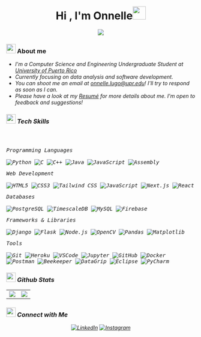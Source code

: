 <h1 align="center">Hi , I'm Onnelle<img src="https://media.giphy.com/media/TEnXkcsHrP4YedChhA/giphy.gif" width="35"></h1>
<p align="center">
  <a href="https://github.com/DenverCoder1/readme-typing-svg"><img src="https://readme-typing-svg.herokuapp.com?lines=Computer+Science+Engineering+Student;&center=true&width=500&height=50"></a>
</p>

<!-- About Me -->
### <img src = "https://github.com/7oSkaaa/7oSkaaa/blob/main/Images/about_me.gif?raw=true" width = 25px> About me

- <em>I'm a Computer Science and Engineering Undergraduate Student at <a href="https://www.uprm.edu/portada/">University of Puerto Rico</a>
- <em>Currently focusing on data analysis and software development.
- <em>You can shoot me an email at onnelle.lugo@upr.edu! I'll try to respond as soon as I can.
- <em>Please have a look at my <a href="https://drive.google.com/file/d/1yKaqUOuMeKqK4hHibkNaVD9LA_qNmd7J/view?usp=drive_link">Resumé</a> for more details about me. I'm open to feedback and suggestions! 

<!-- Skills -->
### <img src="https://media2.giphy.com/media/QssGEmpkyEOhBCb7e1/giphy.gif?cid=ecf05e47a0n3gi1bfqntqmob8g9aid1oyj2wr3ds3mg700bl&rid=giphy.gif" width ="25"><b> Tech Skills</b>

<div>
	<p style="display: inline-block;">
  	<p>
  		<kbd>
  			<kbd>Programming Languages</kbd>
  			<br><br>
        <img alt="Python" src="https://img.shields.io/badge/Python-05122A?style=flat&logo=python">
        <img alt="C" src="https://img.shields.io/badge/C-05122A?logo=c&style=flat">
        <img alt="C++" src="https://img.shields.io/badge/C%2B%2B-05122A?logo=cplusplus&style=flat">
        <img alt="Java" src="https://img.shields.io/badge/Java-05122A?logo=openjdk&style=flat">
        <img alt="JavaScript" src="https://img.shields.io/badge/JavaScript-05122A?logo=javascript&style=flat">
        <img alt="Assembly" src="https://img.shields.io/badge/Assembly-05122A?style=flat&logo=assemblyscript">
  		</kbd>
  	</p>
    <p>
  		<kbd>
  			<kbd>Web Development</kbd>
  			<br><br>
        <img alt="HTML5" src="https://img.shields.io/badge/HTML5-05122A?style=flat&logo=html5">
        <img alt="CSS3" src="https://img.shields.io/badge/CSS3-05122A?style=flat&logo=css3">
        <img alt="Tailwind CSS" src="https://img.shields.io/badge/Tailwind_CSS-05122A?style=flat&logo=tailwind-css">
        <img alt="JavaScript" src="https://img.shields.io/badge/JavaScript-05122A?style=flat&logo=javascript">
        <img alt="Next.js" src="https://img.shields.io/badge/Next.js-05122A?style=flat&logo=next.js">
        <img alt="React" src="https://img.shields.io/badge/React-05122A?style=flat&logo=react">
  		</kbd>
  	</p>
    <p>
  		<kbd>
        <kbd>Databases</kbd>
        <br><br>
        <img alt="PostgreSQL" src="https://img.shields.io/badge/PostgreSQL-05122A?style=flat&logo=postgresql">
        <img alt="TimescaleDB" src="https://img.shields.io/badge/TimescaleDB-05122A?style=flat&logo=timescale">
        <img alt="MySQL" src="https://img.shields.io/badge/MySQL-05122A?style=flat&logo=mysql">
        <img alt="Firebase" src="https://img.shields.io/badge/Firebase-05122A?style=flat&logo=firebase">
  		</kbd>
  	</p>
    <p>
  		<kbd>
        <kbd>Frameworks & Libraries</kbd>
        <br><br>
        <img alt="Django" src="https://img.shields.io/badge/Django-05122A?style=flat&logo=django">
        <img alt="Flask" src="https://img.shields.io/badge/Flask-05122A?style=flat&logo=flask">
        <img alt="Node.js" src="https://img.shields.io/badge/Node.js-05122A?style=flat&logo=node.js">
        <img alt="OpenCV" src="https://img.shields.io/badge/OpenCV-05122A?style=flat&logo=opencv">
        <img alt="Pandas" src="https://img.shields.io/badge/Pandas-05122A?style=flat&logo=pandas">
        <img alt="Matplotlib" src="https://img.shields.io/badge/Matplotlib-05122A?style=flat&logo=matplotlib">
  		</kbd>
  	</p>
    <p>
  		<kbd>
        <kbd>Tools</kbd>
        <br><br>
        <img alt="Git" src="https://img.shields.io/badge/Git-05122A?style=flat&logo=git">
        <img alt="Heroku" src="https://img.shields.io/badge/Heroku-05122A?style=flat&logo=heroku">
        <img alt="VSCode" src="https://img.shields.io/badge/Visual%20Studio%20Code-05122A?style=flat&logo=visualstudiocode">
        <img alt="Jupyter" src="https://img.shields.io/badge/Jupyter-05122A?style=flat&logo=jupyter">
        <img alt="GitHub" src="https://img.shields.io/badge/GitHub-05122A?style=flat&logo=github">
        <img alt="Docker" src="https://img.shields.io/badge/Docker-05122A?style=flat&logo=docker">
        <img alt="Postman" src="https://img.shields.io/badge/Postman-05122A?style=flat&logo=postman">
        <img alt="Beekeeper" src="https://img.shields.io/badge/Beekeeper-05122A?style=flat&logo=beekeeper">
        <img alt="DataGrip" src="https://img.shields.io/badge/DataGrip-05122A?style=flat&logo=datagrip">
        <img alt="Eclipse" src="https://img.shields.io/badge/Eclipse-05122A?style=flat&logo=eclipse">
        <img alt="PyCharm" src="https://img.shields.io/badge/PyCharm-05122A?style=flat&logo=pycharm">
  		</kbd>
  	</p>
  </p>
</div>

<!-- Stats -->
### <img src="https://media.giphy.com/media/iY8CRBdQXODJSCERIr/giphy.gif" width="25"><b> Github Stats </b>

<table style="border: none; width: 100%;">
  <tr>
    <td style="border: none;">
      <img src="https://github-readme-stats.vercel.app/api?username=Lennon0926&&show_icons=true&count_private=true&theme=github_dark">
    </td>
    <td style="border: none;">
      <img src="https://github-readme-streak-stats.herokuapp.com/?user=Lennon0926&theme=blueberry_duo"/>
    </td>
  </tr>
</table>

<!-- Connections -->
### <img src='https://raw.githubusercontent.com/ShahriarShafin/ShahriarShafin/main/Assets/handshake.gif' width="25"><b> Connect with Me </b>

<p align="center">
  <a href="https://www.linkedin.com/in/onnellelugo" target="_blank"><img alt="LinkedIn" src="https://img.shields.io/badge/LinkedIn-05122A?style=flat&logo=linkedin"></a>
  <a href="https://www.instagram.com/onnellelugo" target="_blank"><img alt="Instagram" src="https://img.shields.io/badge/Instagram-05122A?style=flat&logo=instagram"></a>
</p>

